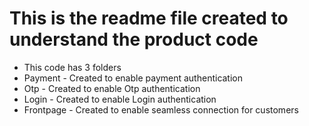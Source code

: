 # This is the readme file created to understand the product code
  
- This code has 3 folders
- Payment   - Created to enable payment authentication
- Otp       - Created to enable Otp authentication
- Login     - Created to enable Login authentication
- Frontpage - Created to enable seamless connection for customers 
